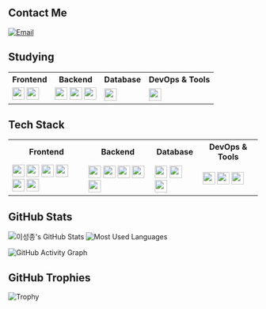 ## Contact Me
[![Email](https://img.shields.io/badge/Email-dltjdwhd1235@naver.com-red?style=flat-square&logo=gmail)](mailto:dltjdwhd1235@naver.com)

## Studying
<table>
  <tr>
    <th>Frontend</th>
    <th>Backend</th>
    <th>Database</th>
    <th>DevOps & Tools</th>
  </tr>
  <tr>
    <td>
      <img src="https://img.shields.io/badge/React-61DAFB?style=flat-square&logo=react&logoColor=black" height="25">
      <img src="https://img.shields.io/badge/Vite-646CFF?style=flat-square&logo=vite&logoColor=white" height="25">
    </td>
    <td>
      <img src="https://img.shields.io/badge/Java-007396?style=flat-square&logo=java&logoColor=white" height="25">
      <img src="https://img.shields.io/badge/Spring%20Boot-6DB33F?style=flat-square&logo=spring-boot&logoColor=white" height="25">
      <img src="https://img.shields.io/badge/Spring%20Framework-6DB33F?style=flat-square&logo=spring&logoColor=white" height="25">
    </td>
    <td>
      <img src="https://img.shields.io/badge/MySQL-4479A1?style=flat-square&logo=mysql&logoColor=white" height="25">
    </td>
    <td>
      <img src="https://img.shields.io/badge/Git-F05032?style=flat-square&logo=git&logoColor=white" height="25">
    </td>
  </tr>
</table>

## Tech Stack
<table>
  <tr>
    <th>Frontend</th>
    <th>Backend</th>
    <th>Database</th>
    <th>DevOps & Tools</th>
  </tr>
  <tr>
    <td>
      <img src="https://img.shields.io/badge/React-61DAFB?style=flat-square&logo=react&logoColor=black" height="25">
      <img src="https://img.shields.io/badge/Vite-646CFF?style=flat-square&logo=vite&logoColor=white" height="25">
      <img src="https://img.shields.io/badge/JS-F7DF1E?style=flat-square&logo=javascript&logoColor=black" height="25">
      <img src="https://img.shields.io/badge/TS-3178C6?style=flat-square&logo=typescript&logoColor=white" height="25">
      <img src="https://img.shields.io/badge/HTML-E34F26?style=flat-square&logo=html5&logoColor=white" height="25">
      <img src="https://img.shields.io/badge/CSS-1572B6?style=flat-square&logo=css3&logoColor=white" height="25">
    </td>
    <td>
      <img src="https://img.shields.io/badge/Java-007396?style=flat-square&logo=java&logoColor=white" height="25">
      <img src="https://img.shields.io/badge/Spring%20Boot-6DB33F?style=flat-square&logo=spring-boot&logoColor=white" height="25">
      <img src="https://img.shields.io/badge/Spring%20Framework-6DB33F?style=flat-square&logo=spring&logoColor=white" height="25">
      <img src="https://img.shields.io/badge/Node.js-339933?style=flat-square&logo=node.js&logoColor=white" height="25">
      <img src="https://img.shields.io/badge/Flask-000000?style=flat-square&logo=flask&logoColor=white" height="25">
    </td>
    <td>
      <img src="https://img.shields.io/badge/MySQL-4479A1?style=flat-square&logo=mysql&logoColor=white" height="25">
      <img src="https://img.shields.io/badge/MariaDB-003545?style=flat-square&logo=mariadb&logoColor=white" height="25">
      <img src="https://img.shields.io/badge/MongoDB-47A248?style=flat-square&logo=mongodb&logoColor=white" height="25">
    </td>
    <td>
      <img src="https://img.shields.io/badge/Unity-100000?style=flat-square&logo=unity&logoColor=white" height="25">
      <img src="https://img.shields.io/badge/Git-F05032?style=flat-square&logo=git&logoColor=white" height="25">
      <img src="https://img.shields.io/badge/Raspberry%20Pi-A22846?style=flat-square&logo=raspberrypi&logoColor=white" height="25">
    </td>
  </tr>
</table>

## GitHub Stats
![이성종's GitHub Stats](https://github-readme-stats.vercel.app/api?username=lsjthon&show_icons=true&theme=dark&count_private=true)
![Most Used Languages](https://github-readme-stats.vercel.app/api/top-langs/?username=lsjthon&layout=compact&theme=dark&card_width=375&langs_count=8)

![GitHub Activity Graph](https://github-readme-activity-graph.vercel.app/graph?username=lsjthon&theme=github-dark)


## GitHub Trophies
![Trophy](https://github-profile-trophy.vercel.app/?username=lsjthon&theme=onedark)
